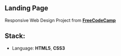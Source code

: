 ## Landing Page 

Responsive Web Design Project from **[FreeCodeCamp](https://www.freecodecamp.org/)**

## Stack:
* Language: **HTML5**, **CSS3**

